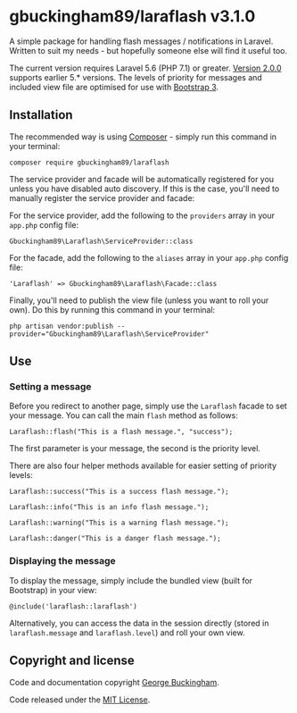 # gbuckingham89/laraflash v3.1.0

A simple package for handling flash messages / notifications in Laravel. Written to suit my needs - but hopefully someone else will find it useful too.

The current version requires Laravel 5.6 (PHP 7.1) or greater. [Version 2.0.0](https://github.com/gbuckingham89/laraflash/tree/2.0.0) supports earlier 5.* versions. The levels of priority for messages and included view file are optimised for use with [Bootstrap 3](http://www.getbootstrap.com).

## Installation

The recommended way is using [Composer](https://getcomposer.org) - simply run this command in your terminal:

	composer require gbuckingham89/laraflash

The service provider and facade will be automatically registered for you unless you have disabled auto discovery. If this is the case, you'll need to manually register the service provider and facade:

For the service provider, add the following to the `providers` array in your `app.php` config file:

    Gbuckingham89\Laraflash\ServiceProvider::class

For the facade, add the following to the `aliases` array in your `app.php` config file:

    'Laraflash' => Gbuckingham89\Laraflash\Facade::class

Finally, you'll need to publish the view file (unless you want to roll your own). Do this by running this command in your terminal:

    php artisan vendor:publish --provider="Gbuckingham89\Laraflash\ServiceProvider"

## Use

### Setting a message

Before you redirect to another page, simply use the `Laraflash` facade to set your message. You can call the main `flash` method as follows:

    Laraflash::flash("This is a flash message.", "success");

The first parameter is your message, the second is the priority level.

There are also four helper methods available for easier setting of priority levels:

    Laraflash::success("This is a success flash message.");

    Laraflash::info("This is an info flash message.");

    Laraflash::warning("This is a warning flash message.");

    Laraflash::danger("This is a danger flash message.");

### Displaying the message

To display the message, simply include the bundled view (built for Bootstrap) in your view:

    @include('laraflash::laraflash')

Alternatively, you can access the data in the session directly (stored in `laraflash.message` and `laraflash.level`) and roll your own view.

## Copyright and license

Code and documentation copyright [George Buckingham](https://www.georgebuckingham.com).

Code released under the [MIT License](https://github.com/gbuckingham89/laraflash/blob/master/LICENSE).